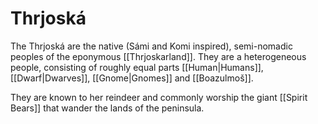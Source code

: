 # Thrjoská
The Thrjoská are the native (Sámi and Komi inspired), semi-nomadic peoples of the eponymous [[Thrjoskarland]]. They are a heterogeneous people, consisting of roughly equal parts [[Human|Humans]], [[Dwarf|Dwarves]], [[Gnome|Gnomes]] and [[Boazulmoš]].

They are known to her reindeer and commonly worship the giant [[Spirit Bears]] that wander the lands of the peninsula.
